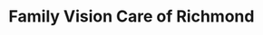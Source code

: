 ---
title: "Family Vision Care of Richmond"
url: /glen-allen/family-vision-care-of-richmond/
shop: Optiker
---